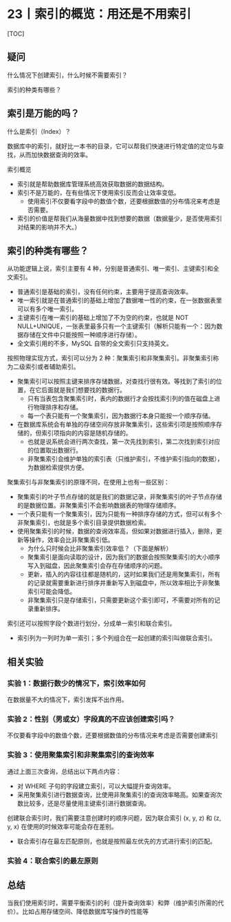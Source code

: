 # 23丨索引的概览：用还是不用索引

[TOC]

## 疑问

什么情况下创建索引，什么时候不需要索引？

索引的种类有哪些？

## 索引是万能的吗？

什么是索引（Index）？

数据库中的索引，就好比一本书的目录，它可以帮我们快速进行特定值的定位与查找，从而加快数据查询的效率。

索引概览

-   索引就是帮助数据库管理系统高效获取数据的数据结构。
-   索引不是万能的，在有些情况下使用索引反而会让效率变低。
    -   使用索引不仅要看字段中的数值个数，还要根据数值的分布情况来考虑是否需要。
-   索引的价值是帮我们从海量数据中找到想要的数据（数据量少，是否使用索引对结果的影响并不大。）

## 索引的种类有哪些？

从功能逻辑上说，索引主要有 4 种，分别是普通索引、唯一索引、主键索引和全文索引。

-   普通索引是基础的索引，没有任何约束，主要用于提高查询效率。
-   唯一索引就是在普通索引的基础上增加了数据唯一性的约束，在一张数据表里可以有多个唯一索引。
-   主键索引在唯一索引的基础上增加了不为空的约束，也就是 NOT NULL+UNIQUE，一张表里最多只有一个主键索引（解析只能有一个：因为数据存储在文件中只能按照一种顺序进行存储）。
-   全文索引用的不多，MySQL 自带的全文索引只支持英文。

按照物理实现方式，索引可以分为 2 种：聚集索引和非聚集索引。非聚集索引称为二级索引或者辅助索引。

-   聚集索引可以按照主键来排序存储数据，对查找行很有效。等找到了索引的位置，在它后面就是我们想要找的数据行。
    -   只有当表包含聚集索引时，表内的数据行才会按找索引列的值在磁盘上进行物理排序和存储。
    -   每一个表只能有一个聚集索引，因为数据行本身只能按一个顺序存储。
-   在数据库系统会有单独的存储空间存放非聚集索引，这些索引项是按照顺序存储的，但索引项指向的内容是随机存储的。
    -   也就是说系统会进行两次查找，第一次先找到索引，第二次找到索引对应的位置取出数据行。
    -   非聚集索引会维护单独的索引表（只维护索引，不维护索引指向的数据），为数据检索提供方便。

聚集索引与非聚集索引的原理不同，在使用上也有一些区别：

-   聚集索引的叶子节点存储的就是我们的数据记录，非聚集索引的叶子节点存储的是数据位置。非聚集索引不会影响数据表的物理存储顺序。
-   一个表只能有一个聚集索引，因为只能有一种排序存储的方式，但可以有多个非聚集索引，也就是多个索引目录提供数据检索。
-   使用聚集索引的时候，数据的查询效率高，但如果对数据进行插入，删除，更新等操作，效率会比非聚集索引低。
    -   为什么只时候会比非聚集索引效率低？（下面是解析）
    -   聚集索引是面向读取的设计，因为我们的数据会按照聚集索引的大小顺序写入到磁盘，因此聚集索引会存在存储顺序的问题。
    -   更新，插入的内容往往都是随机的，这时如果我们还是用聚集索引，所有的记录就需要重新进行排序并重新写入到磁盘中，所以效率相比于非聚集索引可能会降低。
    -   非聚集索引只是存储索引，只需要更新这个索引即可，不需要对所有的记录重新排序。

索引还可以按照字段个数进行划分，分成单一索引和联合索引。

-   索引列为一列时为单一索引；多个列组合在一起创建的索引叫做联合索引。

## 相关实验

### 实验 1：数据行数少的情况下，索引效率如何

在数据量不大的情况下，索引发挥不出作用。

### 实验 2：性别（男或女）字段真的不应该创建索引吗？

不仅要看字段中的数值个数，还要根据数值的分布情况来考虑是否需要创建索引

### 实验 3：使用聚集索引和非聚集索引的查询效率

通过上面三次查询，总结出以下两点内容：

-   对 WHERE 子句的字段建立索引，可以大幅提升查询效率。
-   采用聚集索引进行数据查询，比使用非聚集索引的查询效率略高。如果查询次数比较多，还是尽量使用主键索引进行数据查询。

创建联合索引时，我们需要注意创建时的顺序问题，因为联合索引 (x, y, z) 和 (z, y, x) 在使用的时候效率可能会存在差别。

-   联合索引存在最左匹配原则，也就是按照最左优先的方式进行索引的匹配。

### 实验 4：联合索引的最左原则

## 总结

当我们使用索引时，需要平衡索引的利（提升查询效率）和弊（维护索引所需的代价）。比如占用存储空间、降低数据库写操作的性能等